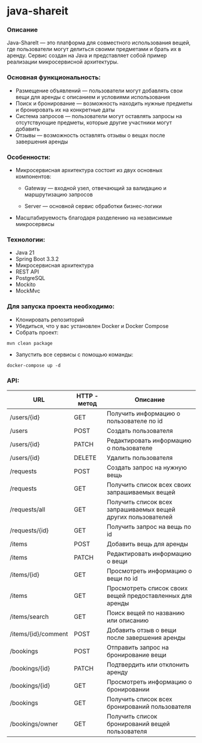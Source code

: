 # java-shareit
### Описание
Java-ShareIt — это платформа для совместного использования вещей, где пользователи могут делиться своими предметами и 
брать их в аренду. Сервис создан на Java и представляет собой пример реализации микросервисной архитектуры.

### Основная функциональность:
* Размещение объявлений — пользователи могут добавлять свои вещи для аренды с описанием и условиями использования
* Поиск и бронирование — возможность находить нужные предметы и бронировать их на конкретные даты
* Система запросов — пользователи могут оставлять запросы на отсутствующие предметы, которые другие участники могут добавить
* Отзывы — возможность оставлять отзывы о вещах после завершения аренды

### Особенности:
* Микросервисная архитектура состоит из двух основных компонентов:

  * Gateway — входной узел, отвечающий за валидацию и маршрутизацию запросов

  * Server — основной сервис обработки бизнес-логики

* Масштабируемость благодаря разделению на независимые микросервисы

### Технологии:
* Java 21
* Spring Boot 3.3.2
* Микросервисная архитектура
* REST API
* PostgreSQL
* Mockito
* MockMvc

### Для запуска проекта необходимо:
* Клонировать репозиторий
* Убедиться, что у вас установлен Docker и Docker Compose
* Собрать проект: 
```
mvn clean package
```
* Запустить все сервисы с помощью команды:
```
docker-compose up -d
```

### API:
| URL                 | HTTP - метод | Описание                                                      |
|---------------------|--------------|---------------------------------------------------------------|
| /users/{id}         | GET          | Получить информацию о пользователе по id                      |
| /users              | POST         | Создать пользователя                                          |
| /users/{id}         | PATCH        | Редактировать информацию о пользователе                       |
| /users/{id}         | DELETE       | Удалить пользователя                                          |
| /requests           | POST         | Создать запрос на нужную вещь                                 |
| /requests           | GET          | Получить список всех своих запрашиваемых вещей                |
| /requests/all       | GET          | Получить список всех запрашиваемых вещей других пользователей |
| /requests/{id}      | GET          | Получить запрос на вещь по id                                 |
| /items              | POST         | Добавить вещь для аренды                                      |
| /items              | PATCH        | Редактировать информацию о вещи                               |
| /items/{id}         | GET          | Просмотреть информацию о вещи по id                           |
| /items              | GET          | Просмотреть список своих вещей предоставленных для аренды     |
| /items/search       | GET          | Поиск вещей по названию или описанию                          |
| /items/{id}/comment | POST         | Добавить отзыв о вещи после завершения аренды                 |
| /bookings           | POST         | Отправить запрос на бронирование вещи                         |
| /bookings/{id}      | PATCH        | Подтвердить или отклонить аренду                              |
| /bookings/{id}      | GET          | Просмотреть информацию о бронировании                         |
| /bookings           | GET          | Получить список всех бронирований пользователя                |
| /bookings/owner     | GET          | Получить список бронирований вещей пользователя               |
